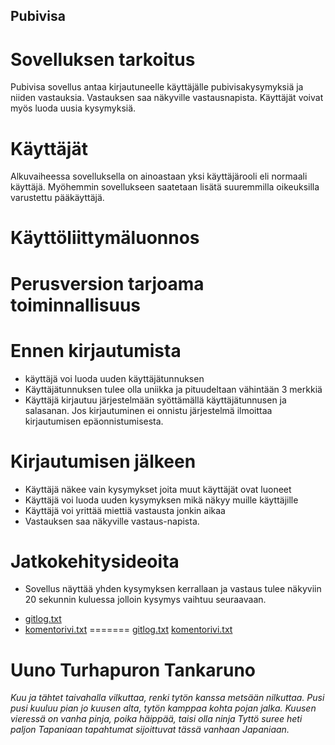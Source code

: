 ## Pubivisa

# Sovelluksen tarkoitus
Pubivisa sovellus antaa kirjautuneelle käyttäjälle pubivisakysymyksiä ja niiden vastauksia. Vastauksen saa näkyville vastausnapista. Käyttäjät voivat myös luoda uusia kysymyksiä.

# Käyttäjät
Alkuvaiheessa sovelluksella on ainoastaan yksi käyttäjärooli eli normaali käyttäjä. Myöhemmin sovellukseen saatetaan lisätä suuremmilla oikeuksilla varustettu pääkäyttäjä.

# Käyttöliittymäluonnos

# Perusversion tarjoama toiminnallisuus

# Ennen kirjautumista
- käyttäjä voi luoda uuden käyttäjätunnuksen
- Käyttäjätunnuksen tulee olla uniikka ja pituudeltaan vähintään 3 merkkiä
- Käyttäjä kirjautuu järjestelmään syöttämällä käyttäjätunnusen ja salasanan. Jos kirjautuminen ei onnistu järjestelmä ilmoittaa kirjautumisen epäonnistumisesta.

# Kirjautumisen jälkeen
- Käyttäjä näkee vain kysymykset joita muut käyttäjät ovat luoneet
- Käyttäjä voi luoda uuden kysymyksen mikä näkyy muille käyttäjille
- Käyttäjä voi yrittää miettiä vastausta jonkin aikaa
- Vastauksen saa näkyville vastaus-napista.

# Jatkokehitysideoita
- Sovellus näyttää yhden kysymyksen kerrallaan ja vastaus tulee näkyviin 20 sekunnin kuluessa jolloin kysymys vaihtuu seuraavaan.


* [gitlog.txt](gitlog.txt)
* [komentorivi.txt](komentorivi.txt)
=======
[gitlog.txt](/laskarit/viikko1/gitlog.txt)
[komentorivi.txt](/laskarit/viikko1/komentorivi.txt)


# Uuno Turhapuron Tankaruno

*Kuu ja tähtet taivahalla vilkuttaa,
renki tytön kanssa metsään nilkuttaa.
Pusi pusi kuuluu pian jo kuusen alta,
tytön kamppaa kohta pojan jalka.
Kuusen vieressä on vanha pinja,
poika häippää, taisi olla ninja
Tyttö suree heti paljon Tapaniaan
tapahtumat sijoittuvat tässä vanhaan Japaniaan.*

